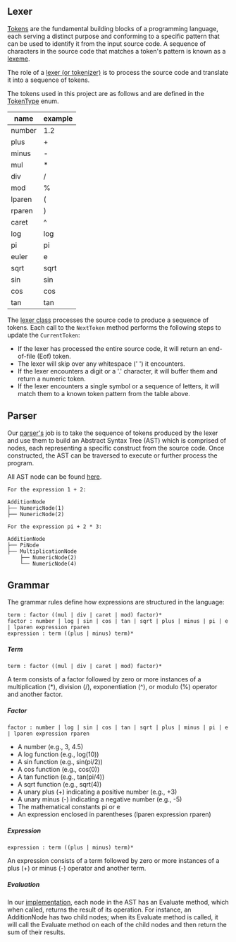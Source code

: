 ## Lexer

[Tokens](https://github.com/Timmoth/Text2Math/blob/main/Text2Math/TokenType.cs) are the fundamental building blocks of a programming language, each serving a distinct purpose and conforming to a specific pattern that can be used to identify it from the input source code. A sequence of characters in the source code that matches a token's pattern is known as a [lexeme](https://github.com/Timmoth/Text2Math/blob/main/Text2Math/Token.cs).

The role of a [lexer (or tokenizer)](https://github.com/Timmoth/Text2Math/blob/main/Text2Math/Lexer.cs) is to process the source code and translate it into a sequence of tokens.

The tokens used in this project are as follows and are defined in the [TokenType](https://github.com/Timmoth/Text2Math/blob/main/Text2Math/TokenType.cs) enum.

| name   | example |
|--------|---------|
| number | 1.2     |
| plus   | +       |
| minus  | -       |
| mul    | *       |
| div    | /       |
| mod    | %       |
| lparen | (       |
| rparen | )       |
| caret  | ^       |
| log    | log     |
| pi     | pi      |
| euler  | e       |
| sqrt   | sqrt    |
| sin    | sin     |
| cos    | cos     |
| tan    | tan     |



The [lexer class](https://github.com/Timmoth/Text2Math/blob/main/Text2Math/Lexer.cs) processes the source code to produce a sequence of tokens. Each call to the `NextToken` method performs the following steps to update the `CurrentToken`:

- If the lexer has processed the entire source code, it will return an end-of-file (Eof) token.
- The lexer will skip over any whitespace (' ') it encounters.
- If the lexer encounters a digit or a '.' character, it will buffer them and return a numeric token.
- If the lexer encounters a single symbol or a sequence of letters, it will match them to a known token pattern from the table above.

## Parser

Our [parser's](https://github.com/Timmoth/Text2Math/blob/main/Text2Math/Parser.cs) job is to take the sequence of tokens produced by the lexer and use them to build an Abstract Syntax Tree (AST) which is comprised of nodes, each representing a specific construct from the source code. Once constructed, the AST can be traversed to execute or further process the program.

All AST node can be found [here](https://github.com/Timmoth/Text2Math/blob/main/Text2Math/AstNode.cs).

```
For the expression 1 + 2:

AdditionNode
├── NumericNode(1)
├── NumericNode(2)
```

```
For the expression pi + 2 * 3:

AdditionNode
├── PiNode
├── MultiplicationNode
    ├── NumericNode(2)
    └── NumericNode(4)
```

## Grammar

The grammar rules define how expressions are structured in the language:

```
term : factor ((mul | div | caret | mod) factor)*
factor : number | log | sin | cos | tan | sqrt | plus | minus | pi | e | lparen expression rparen
expression : term ((plus | minus) term)*
```

##### Term

`term : factor ((mul | div | caret | mod) factor)*`

A term consists of a factor followed by zero or more instances of a multiplication (*), division (/), exponentiation (^), or modulo (%) operator and another factor.

##### Factor

`factor : number | log | sin | cos | tan | sqrt | plus | minus | pi | e | lparen expression rparen`

- A number (e.g., 3, 4.5)
- A log function (e.g., log(10))
- A sin function (e.g., sin(pi/2))
- A cos function (e.g., cos(0))
- A tan function (e.g., tan(pi/4))
- A sqrt function (e.g., sqrt(4))
- A unary plus (+) indicating a positive number (e.g., +3)
- A unary minus (-) indicating a negative number (e.g., -5)
- The mathematical constants pi or e
- An expression enclosed in parentheses (lparen expression rparen)

##### Expression

`expression : term ((plus | minus) term)*`

An expression consists of a term followed by zero or more instances of a plus (+) or minus (-) operator and another term.

##### Evaluation

In our [implementation](https://github.com/Timmoth/Text2Math/blob/main/Text2Math/AstNode.cs), each node in the AST has an Evaluate method, which when called, returns the result of its operation. For instance, an AdditionNode has two child nodes; when its Evaluate method is called, it will call the Evaluate method on each of the child nodes and then return the sum of their results.